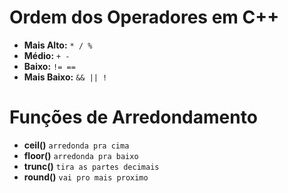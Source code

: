 # Ordem dos Operadores em C++

- **Mais Alto:** `* / %`
- **Médio:** `+ -`
- **Baixo:** `!= ==`
- **Mais Baixo:** `&& || !`

# Funções de Arredondamento

- **ceil()** `arredonda pra cima`
- **floor()** `arredonda pra baixo`
- **trunc()** `tira as partes decimais`
- **round()** `vai pro mais proximo`
